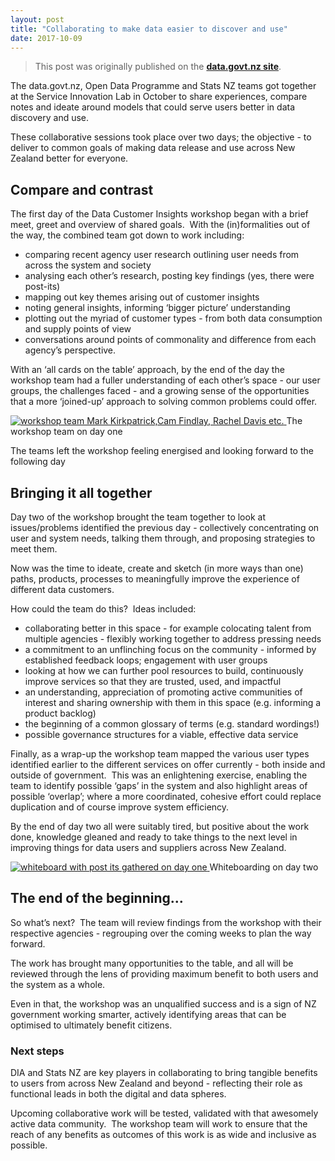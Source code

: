 ```yaml
---
layout: post
title: "Collaborating to make data easier to discover and use"
date: 2017-10-09
---
```


> This post was originally published on the [**data.govt.nz site**](https://data.govt.nz/blog/collaborating-to-make-data-easier-to-discover-and-use/ "NZ open data site").

The data.govt.nz, Open Data Programme and Stats NZ teams got together at the Service Innovation Lab in October to share experiences, compare notes and ideate around models that could serve users better in data discovery and use.

These collaborative sessions took place over two days; the objective - to deliver to common goals of making data release and use across New Zealand better for everyone.

## Compare and contrast

The first day of the Data Customer Insights workshop began with a brief meet, greet and overview of shared goals.  With the (in)formalities out of the way, the combined team got down to work including:

*   comparing recent agency user research outlining user needs from across the system and society
*   analysing each other’s research, posting key findings (yes, there were post-its)
*   mapping out key themes arising out of customer insights
*   noting general insights, informing ‘bigger picture’ understanding
*   plotting out the myriad of customer types - from both data consumption and supply points of view
*   conversations around points of commonality and difference from each agency’s perspective.

With an ‘all cards on the table’ approach, by the end of the day the workshop team had a fuller understanding of each other’s space - our user groups, the challenges faced - and a growing sense of the opportunities that a more ‘joined-up’ approach to solving common problems could offer.

[![workshop team Mark Kirkpatrick,Cam Findlay, Rachel Davis etc.](img/workshop.jpg) ](#) <span class="caption text-muted">The workshop team on day one</span>

The teams left the workshop feeling energised and looking forward to the following day

## Bringing it all together

Day two of the workshop brought the team together to look at issues/problems identified the previous day - collectively concentrating on user and system needs, talking them through, and proposing strategies to meet them.

Now was the time to ideate, create and sketch (in more ways than one) paths, products, processes to meaningfully improve the experience of different data customers.

How could the team do this?  Ideas included:

*   collaborating better in this space - for example colocating talent from multiple agencies - flexibly working together to address pressing needs
*   a commitment to an unflinching focus on the community - informed by established feedback loops; engagement with user groups
*   looking at how we can further pool resources to build, continuously improve services so that they are trusted, used, and impactful
*   an understanding, appreciation of promoting active communities of interest and sharing ownership with them in this space (e.g. informing a product backlog)
*   the beginning of a common glossary of terms (e.g. standard wordings!)
*   possible governance structures for a viable, effective data service

Finally, as a wrap-up the workshop team mapped the various user types identified earlier to the different services on offer currently - both inside and outside of government.  This was an enlightening exercise, enabling the team to identify possible ‘gaps’ in the system and also highlight areas of possible ‘overlap’; where a more coordinated, cohesive effort could replace duplication and of course improve system efficiency.

By the end of day two all were suitably tired, but positive about the work done, knowledge gleaned and ready to take things to the next level in improving things for data users and suppliers across New Zealand.

[![whiteboard with post its gathered on day one](img/whiteboard.jpg) ](#) <span class="caption text-muted">Whiteboarding on day two</span>

## The end of the beginning...

So what’s next?  The team will review findings from the workshop with their respective agencies - regrouping over the coming weeks to plan the way forward.

The work has brought many opportunities to the table, and all will be reviewed through the lens of providing maximum benefit to both users and the system as a whole.

Even in that, the workshop was an unqualified success and is a sign of NZ government working smarter, actively identifying areas that can be optimised to ultimately benefit citizens.  

### Next steps

DIA and Stats NZ are key players in collaborating to bring tangible benefits to users from across New Zealand and beyond - reflecting their role as functional leads in both the digital and data spheres.

Upcoming collaborative work will be tested, validated with that awesomely active data community.  The workshop team will work to ensure that the reach of any benefits as outcomes of this work is as wide and inclusive as possible.
